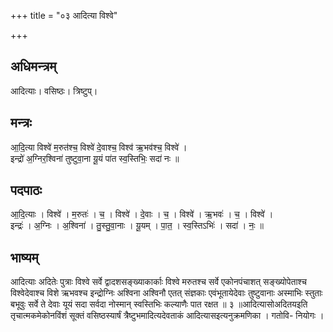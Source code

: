 +++
title = "०३ आदित्या विश्वे"

+++
## अधिमन्त्रम्
आदित्याः। वसिष्ठः। त्रिष्टुप्।

## मन्त्रः
आ॒दि॒त्या विश्वे॑ म॒रुत॑श्च॒ विश्वे॑ दे॒वाश्च॒ विश्व॑ ऋ॒भव॑श्च॒ विश्वे॑ ।  
इन्द्रो॑ अ॒ग्निर॒श्विना॑ तुष्टुवा॒ना यू॒यं पा॑त स्व॒स्तिभिः॒ सदा॑ नः ॥

## पदपाठः
आ॒दि॒त्याः । विश्वे॑ । म॒रुतः॑ । च॒ । विश्वे॑ । दे॒वाः । च॒ । विश्वे॑ । ऋ॒भवः॑ । च॒ । विश्वे॑ ।  
इन्द्रः॑ । अ॒ग्निः । अ॒श्विना॑ । तु॒स्तु॒वा॒नाः । यू॒यम् । पा॒त॒ । स्व॒स्तिऽभिः॑ । सदा॑ । नः॒ ॥

## भाष्यम्
आदित्याः अदितेः पुत्राः विश्वे सर्वे द्वादशसङ्ख्याकार्काः विश्वे मरुतश्च सर्वे एकोनपंचाशत् सङ्ख्योपेताश्च विश्वेदेवाश्च विशे ऋभवश्च इन्द्रोग्निः अश्विना अश्विनौ एतत् संज्ञकाः एवंभूतायेदेवाः तुष्टुवानाः अस्माभिः स्तुताः बभूवुः सर्वे ते देवाः यूयं सदा सर्वदा नोस्मान् स्वस्तिभिः कल्याणैः पात रक्षत ॥ ३ ॥आदित्यासोअदितयइति तृचात्मकमेकोनविंशं सूक्तं वसिष्ठस्यार्षं त्रैष्टुभमादित्यदेवताकं आदित्यासइत्यनुक्रमणिका । गतोवि- नियोगः ।